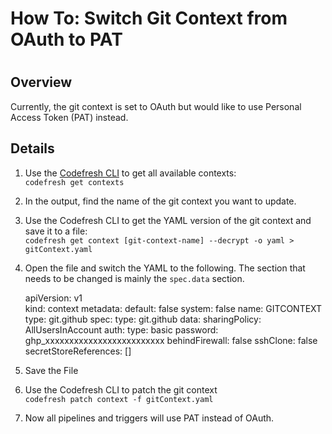 # How To: Switch Git Context from OAuth to PAT

#

## Overview

Currently, the git context is set to OAuth but would like to use Personal
Access Token (PAT) instead.

## Details

  1. Use the [Codefresh CLI](https://codefresh-io.github.io/cli/) to get all available contexts:  
`codefresh get contexts`  

  2. In the output, find the name of the git context you want to update.
  3. Use the Codefresh CLI to get the YAML version of the git context and save it to a file:  
`codefresh get context [git-context-name] --decrypt -o yaml > gitContext.yaml`

  4. Open the file and switch the YAML to the following. The section that needs to be changed is mainly the `spec.data` section.  

    
        apiVersion: v1  
    kind: context
    metadata:
      default: false
      system: false
      name: GITCONTEXT
    type: git.github
    spec:
      type: git.github
      data:
        sharingPolicy: AllUsersInAccount
        auth:
          type: basic
          password: ghp_xxxxxxxxxxxxxxxxxxxxxxxxx
        behindFirewall: false
        sshClone: false
        secretStoreReferences: []

  5. Save the File 
  6. Use the Codefresh CLI to patch the git context  
`codefresh patch context -f gitContext.yaml`

  7. Now all pipelines and triggers will use PAT instead of OAuth.

